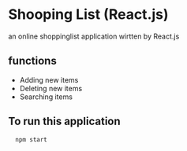 # Shooping List (React.js)

an online shoppinglist application wirtten by React.js

## functions
- Adding new items
- Deleting new items
- Searching items

## To run this application 

```bash
  npm start
```
